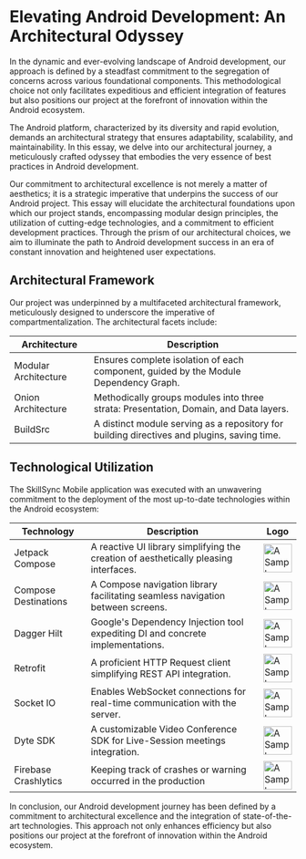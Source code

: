 # **Elevating Android Development: An Architectural Odyssey**

In the dynamic and ever-evolving landscape of Android development, our approach is defined by a steadfast commitment to the segregation of concerns across various foundational components. This methodological choice not only facilitates expeditious and efficient integration of features but also positions our project at the forefront of innovation within the Android ecosystem.

The Android platform, characterized by its diversity and rapid evolution, demands an architectural strategy that ensures adaptability, scalability, and maintainability. In this essay, we delve into our architectural journey, a meticulously crafted odyssey that embodies the very essence of best practices in Android development.

Our commitment to architectural excellence is not merely a matter of aesthetics; it is a strategic imperative that underpins the success of our Android project. This essay will elucidate the architectural foundations upon which our project stands, encompassing modular design principles, the utilization of cutting-edge technologies, and a commitment to efficient development practices. Through the prism of our architectural choices, we aim to illuminate the path to Android development success in an era of constant innovation and heightened user expectations.

## **Architectural Framework**

Our project was underpinned by a multifaceted architectural framework, meticulously designed to underscore the imperative of compartmentalization. The architectural facets include:

| Architecture            | Description                                                                                      |
|-------------------------|--------------------------------------------------------------------------------------------------|
| Modular Architecture    | Ensures complete isolation of each component, guided by the Module Dependency Graph.            |
| Onion Architecture      | Methodically groups modules into three strata: Presentation, Domain, and Data layers.           |
| BuildSrc                | A distinct module serving as a repository for building directives and plugins, saving time.     |

## **Technological Utilization**

The SkillSync Mobile application was executed with an unwavering commitment to the deployment of the most up-to-date technologies within the Android ecosystem:

| Technology           | Description                                                                       | Logo |
|----------------------|-----------------------------------------------------------------------------------|------|
| Jetpack Compose      | A reactive UI library simplifying the creation of aesthetically pleasing interfaces. | <img src="https://github.com/Skill-Sync/SkillSync-android/assets/84887514/3dcb19f9-0be1-4bc0-87cc-a84b3b04e349" alt="A Sample Image" width="50" height="50"> |
| Compose Destinations | A Compose navigation library facilitating seamless navigation between screens.    | <img src="https://github.com/Skill-Sync/SkillSync-android/assets/84887514/1dbd8f3b-36d5-41d3-85b1-fbf5142ae9f2" alt="A Sample Image" width="50" height="50"> |
| Dagger Hilt          | Google's Dependency Injection tool expediting DI and concrete implementations.   | <img src="https://github.com/Skill-Sync/SkillSync-android/assets/84887514/fd09455a-ede7-4db3-b062-beb0bf3d7849" alt="A Sample Image" width="50" height="50"> |
| Retrofit             | A proficient HTTP Request client simplifying REST API integration.                | <img src="https://github.com/Skill-Sync/SkillSync-android/assets/84887514/8a893856-be0b-488f-894b-79c2dfe17959" alt="A Sample Image" width="50" height="50"> |
| Socket IO            | Enables WebSocket connections for real-time communication with the server.       | <img src="https://github.com/Skill-Sync/SkillSync-android/assets/84887514/182a91da-eb17-453d-835a-48df220ee7a6" alt="A Sample Image" width="50" height="50"> |
| Dyte SDK             | A customizable Video Conference SDK for Live-Session meetings integration.        | <img src="https://github.com/Skill-Sync/SkillSync-android/assets/84887514/afd88ee9-9e10-4bc5-8da6-a966f3805117" alt="A Sample Image" width="50" height="50"> |
| Firebase Crashlytics | Keeping track of crashes or warning occurred in the production | <img src="https://github.com/Skill-Sync/SkillSync-android/assets/84887514/bed3e03a-ac31-4dd3-af9a-a951006a1cf8" alt="A Sample Image" width="50" height="50"> |

In conclusion, our Android development journey has been defined by a commitment to architectural excellence and the integration of state-of-the-art technologies. This approach not only enhances efficiency but also positions our project at the forefront of innovation within the Android ecosystem.





